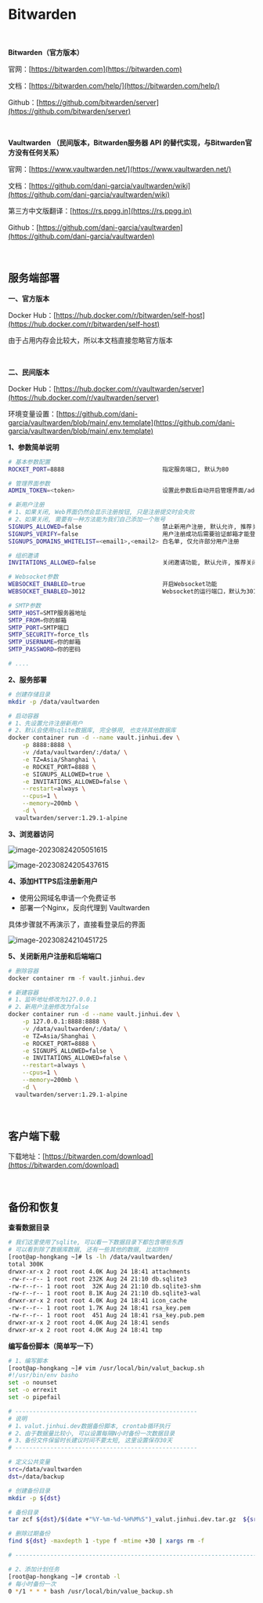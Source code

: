# Bitwarden

<br />

**Bitwarden（官方版本）**

官网：[https://bitwarden.com](https://bitwarden.com)

文档：[https://bitwarden.com/help/](https://bitwarden.com/help/)

Github：[https://github.com/bitwarden/server](https://github.com/bitwarden/server)

<br />

**Vaultwarden （民间版本，Bitwarden服务器 API 的替代实现，与Bitwarden官方没有任何关系）**

官网：[https://www.vaultwarden.net/](https://www.vaultwarden.net/)

文档：[https://github.com/dani-garcia/vaultwarden/wiki](https://github.com/dani-garcia/vaultwarden/wiki)

第三方中文版翻译：[https://rs.ppgg.in](https://rs.ppgg.in)

Github：[https://github.com/dani-garcia/vaultwarden](https://github.com/dani-garcia/vaultwarden)

<br />

## 服务端部署

**一、官方版本**

Docker Hub：[https://hub.docker.com/r/bitwarden/self-host](https://hub.docker.com/r/bitwarden/self-host)

由于占用内存会比较大，所以本文档直接忽略官方版本

<br />

**二、民间版本**

Docker Hub：[https://hub.docker.com/r/vaultwarden/server](https://hub.docker.com/r/vaultwarden/server)

环境变量设置：[https://github.com/dani-garcia/vaultwarden/blob/main/.env.template](https://github.com/dani-garcia/vaultwarden/blob/main/.env.template)

**1、参数简单说明**

```bash
# 基本参数配置
ROCKET_PORT=8888      						指定服务端口, 默认为80

# 管理界面参数
ADMIN_TOKEN=<token>							设置此参数后自动开启管理界面/admin, 推荐不设置

# 新用户注册
# 1、如果关闭, Web界面仍然会显示注册按钮, 只是注册提交时会失败
# 2、如果关闭, 需要有一种方法能为我们自己添加一个账号
SIGNUPS_ALLOWED=false 						禁止新用户注册, 默认允许, 推荐关闭
SIGNUPS_VERIFY=false						用户注册成功后需要验证邮箱才能登录
SIGNUPS_DOMAINS_WHITELIST=<email1>,<email2>	白名单, 仅允许部分用户注册

# 组织邀请
INVITATIONS_ALLOWED=false					关闭邀请功能, 默认允许, 推荐关闭

# Websocket参数
WEBSOCKET_ENABLED=true						开启Websocket功能
WEBSOCKET_ENABLED=3012						Websocket的运行端口，默认为3012

# SMTP参数
SMTP_HOST=SMTP服务器地址
SMTP_FROM=你的邮箱
SMTP_PORT=SMTP端口
SMTP_SECURITY=force_tls
SMTP_USERNAME=你的邮箱
SMTP_PASSWORD=你的密码

# ....
```

**2、服务部署**

```bash
# 创建存储目录
mkdir -p /data/vaultwarden

# 启动容器
# 1、先设置允许注册新用户
# 2、默认会使用sqlite数据库, 完全够用, 也支持其他数据库
docker container run -d --name vault.jinhui.dev \
    -p 8888:8888 \
    -v /data/vaultwarden/:/data/ \
    -e TZ=Asia/Shanghai \
    -e ROCKET_PORT=8888 \
    -e SIGNUPS_ALLOWED=true \
    -e INVITATIONS_ALLOWED=false \
    --restart=always \
    --cpus=1 \
    --memory=200mb \
    -d \
  vaultwarden/server:1.29.1-alpine
```

**3、浏览器访问**

![image-20230824205051615](https://tuchuang-1257805459.cos.accelerate.myqcloud.com//image-20230824205051615.png)

![image-20230824205437615](https://tuchuang-1257805459.cos.accelerate.myqcloud.com//image-20230824205437615.png)

**4、添加HTTPS后注册新用户**

* 使用公网域名申请一个免费证书
* 部署一个Nginx，反向代理到 Vaultwarden 

具体步骤就不再演示了，直接看登录后的界面

![image-20230824210451725](https://tuchuang-1257805459.cos.accelerate.myqcloud.com//image-20230824210451725.png)

**5、关闭新用户注册和后端端口**

```bash
# 删除容器
docker container rm -f vault.jinhui.dev

# 新建容器
# 1、监听地址修改为127.0.0.1
# 2、新用户注册修改为false
docker container run -d --name vault.jinhui.dev \
    -p 127.0.0.1:8888:8888 \
    -v /data/vaultwarden/:/data/ \
    -e TZ=Asia/Shanghai \
    -e ROCKET_PORT=8888 \
    -e SIGNUPS_ALLOWED=false \
    -e INVITATIONS_ALLOWED=false \
    --restart=always \
    --cpus=1 \
    --memory=200mb \
    -d \
  vaultwarden/server:1.29.1-alpine
```

<br />

## 客户端下载

下载地址：[https://bitwarden.com/download](https://bitwarden.com/download)

<br />

## 备份和恢复

**查看数据目录**

```bash
# 我们这里使用了sqlite, 可以看一下数据目录下都包含哪些东西
# 可以看到除了数据库数据, 还有一些其他的数据, 比如附件
[root@ap-hongkang ~]# ls -lh /data/vaultwarden/
total 300K
drwxr-xr-x 2 root root 4.0K Aug 24 18:41 attachments
-rw-r--r-- 1 root root 232K Aug 24 21:10 db.sqlite3
-rw-r--r-- 1 root root  32K Aug 24 21:10 db.sqlite3-shm
-rw-r--r-- 1 root root 8.1K Aug 24 21:10 db.sqlite3-wal
drwxr-xr-x 2 root root 4.0K Aug 24 18:41 icon_cache
-rw-r--r-- 1 root root 1.7K Aug 24 18:41 rsa_key.pem
-rw-r--r-- 1 root root  451 Aug 24 18:41 rsa_key.pub.pem
drwxr-xr-x 2 root root 4.0K Aug 24 18:41 sends
drwxr-xr-x 2 root root 4.0K Aug 24 18:41 tmp
```

**编写备份脚本（简单写一下）**

```bash
# 1、编写脚本
[root@ap-hongkang ~]# vim /usr/local/bin/valut_backup.sh 
#!/usr/bin/env basho
set -o nounset
set -o errexit
set -o pipefail

# ----------------------------------------------------
# 说明
# 1、valut.jinhui.dev数据备份脚本, crontab循环执行
# 2、由于数据量比较小, 可以设置每隔N小时备份一次数据目录
# 3、备份文件保留时长建议时间不要太短, 这里设置保存30天
# ----------------------------------------------------

# 定义公共变量
src=/data/vaultwarden
dst=/data/backup

# 创建备份目录
mkdir -p ${dst}

# 备份目录
tar zcf ${dst}/$(date +"%Y-%m-%d-%H%M%S")_valut.jinhui.dev.tar.gz  ${src}

# 删除过期备份
find ${dst} -maxdepth 1 -type f -mtime +30 | xargs rm -f

# -------------------------------------------------------------------------------

# 2、添加计划任务
[root@ap-hongkang ~]# crontab -l
# 每小时备份一次
0 */1 * * * bash /usr/local/bin/value_backup.sh
```